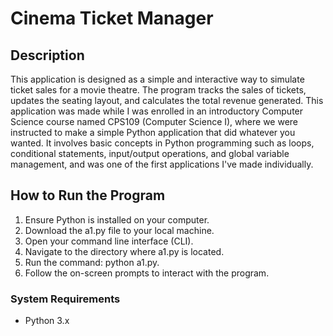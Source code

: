 # Cinema Ticket Manager

## Description
This application is designed as a simple and interactive way to simulate ticket sales for a movie theatre. The program tracks the sales of tickets, updates the seating layout, and calculates the total revenue generated.
This application was made while I was enrolled in an introductory Computer Science course named CPS109 (Computer Science I), where we were instructed to make a simple Python application that did whatever you wanted. 
It involves basic concepts in Python programming such as loops, conditional statements, input/output operations, and global variable management, and was one of the first applications I've made individually. 

## How to Run the Program
1. Ensure Python is installed on your computer.
2. Download the a1.py file to your local machine.
3. Open your command line interface (CLI).
4. Navigate to the directory where a1.py is located.
5. Run the command: python a1.py.
6. Follow the on-screen prompts to interact with the program.

### System Requirements
- Python 3.x
